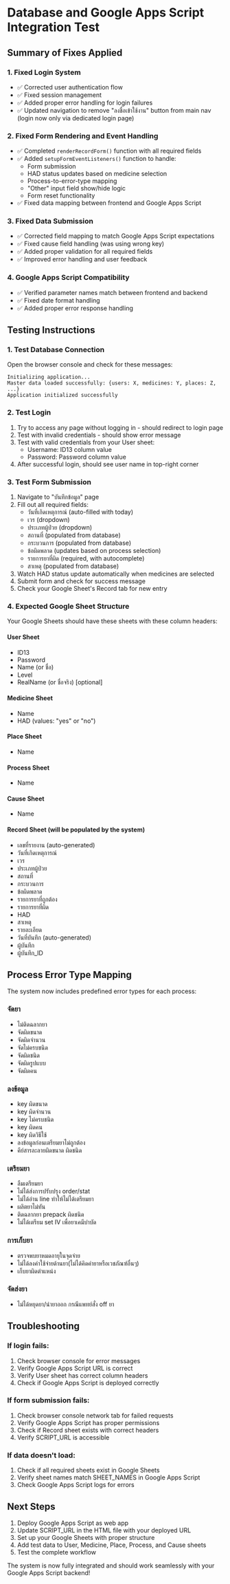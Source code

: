 # Database and Google Apps Script Integration Test

## Summary of Fixes Applied

### 1. Fixed Login System
- ✅ Corrected user authentication flow
- ✅ Fixed session management
- ✅ Added proper error handling for login failures
- ✅ Updated navigation to remove "ลงชื่อเข้าใช้งาน" button from main nav (login now only via dedicated login page)

### 2. Fixed Form Rendering and Event Handling
- ✅ Completed `renderRecordForm()` function with all required fields
- ✅ Added `setupFormEventListeners()` function to handle:
  - Form submission
  - HAD status updates based on medicine selection
  - Process-to-error-type mapping
  - "Other" input field show/hide logic
  - Form reset functionality
- ✅ Fixed data mapping between frontend and Google Apps Script

### 3. Fixed Data Submission
- ✅ Corrected field mapping to match Google Apps Script expectations
- ✅ Fixed cause field handling (was using wrong key)
- ✅ Added proper validation for all required fields
- ✅ Improved error handling and user feedback

### 4. Google Apps Script Compatibility
- ✅ Verified parameter names match between frontend and backend
- ✅ Fixed date format handling
- ✅ Added proper error response handling

## Testing Instructions

### 1. Test Database Connection
Open the browser console and check for these messages:
```
Initializing application...
Master data loaded successfully: {users: X, medicines: Y, places: Z, ...}
Application initialized successfully
```

### 2. Test Login
1. Try to access any page without logging in - should redirect to login page
2. Test with invalid credentials - should show error message
3. Test with valid credentials from your User sheet:
   - Username: ID13 column value
   - Password: Password column value
4. After successful login, should see user name in top-right corner

### 3. Test Form Submission
1. Navigate to "บันทึกข้อมูล" page
2. Fill out all required fields:
   - วันที่เกิดเหตุการณ์ (auto-filled with today)
   - เวร (dropdown)
   - ประเภทผู้ป่วย (dropdown)
   - สถานที่ (populated from database)
   - กระบวนการ (populated from database)
   - ข้อผิดพลาด (updates based on process selection)
   - รายการยาที่ผิด (required, with autocomplete)
   - สาเหตุ (populated from database)
3. Watch HAD status update automatically when medicines are selected
4. Submit form and check for success message
5. Check your Google Sheet's Record tab for new entry

### 4. Expected Google Sheet Structure

Your Google Sheets should have these sheets with these column headers:

#### User Sheet
- ID13
- Password  
- Name (or ชื่อ)
- Level
- RealName (or ชื่อจริง) [optional]

#### Medicine Sheet
- Name
- HAD (values: "yes" or "no")

#### Place Sheet
- Name

#### Process Sheet
- Name

#### Cause Sheet
- Name

#### Record Sheet (will be populated by the system)
- เลขที่รายงาน (auto-generated)
- วันที่เกิดเหตุการณ์
- เวร
- ประเภทผู้ป่วย
- สถานที่
- กระบวนการ
- ข้อผิดพลาด
- รายการยาที่ถูกต้อง
- รายการยาที่ผิด
- HAD
- สาเหตุ
- รายละเอียด
- วันที่บันทึก (auto-generated)
- ผู้บันทึก
- ผู้บันทึก_ID

## Process Error Type Mapping

The system now includes predefined error types for each process:

### จัดยา
- ไม่ติดฉลากยา
- จัดผิดขนาด
- จัดผิดจำนวน
- จัดไม่ครบชนิด
- จัดผิดชนิด
- จัดผิดรูปแบบ
- จัดผิดคน

### ลงข้อมูล
- key ผิดขนาด
- key ผิดจำนวน
- key ไม่ครบชนิด
- key ผิดคน
- key ผิดวิธีใช้
- ลงข้อมูลก่อนเตรียมยาไม่ถูกต้อง
- คีย์สารละลายผิดขนาด ผิดชนิด

### เตรียมยา
- ลืมเตรียมยา
- ไม่ได้ส่งการปรับปรุง order/stat
- ไม่ได้อ่าน line ทำให้ไม่ได้เตรียมยา
- ผลิตยาไม่ทัน
- ติดฉลากยา prepack ผิดชนิด
- ไม่ได้เตรียม set IV เพื่อยาเคมีบำบัด

### การเก็บยา
- ตรวจพบยาหมดอายุในจุดจ่าย
- ไม่ได้ลงค่าใช้จ่ายด้านยา(ไม่ได้คิดค่ายาหรือเวชภัณฑ์อื่นๆ)
- เก็บยาผิดตำแหน่ง

### จัดส่งยา
- ไม่ได้หยุดยา/นำยาออก กรณีแพทย์สั่ง off ยา

## Troubleshooting

### If login fails:
1. Check browser console for error messages
2. Verify Google Apps Script URL is correct
3. Verify User sheet has correct column headers
4. Check if Google Apps Script is deployed correctly

### If form submission fails:
1. Check browser console network tab for failed requests
2. Verify Google Apps Script has proper permissions
3. Check if Record sheet exists with correct headers
4. Verify SCRIPT_URL is accessible

### If data doesn't load:
1. Check if all required sheets exist in Google Sheets
2. Verify sheet names match SHEET_NAMES in Google Apps Script
3. Check Google Apps Script logs for errors

## Next Steps

1. Deploy Google Apps Script as web app
2. Update SCRIPT_URL in the HTML file with your deployed URL
3. Set up your Google Sheets with proper structure
4. Add test data to User, Medicine, Place, Process, and Cause sheets
5. Test the complete workflow

The system is now fully integrated and should work seamlessly with your Google Apps Script backend!
